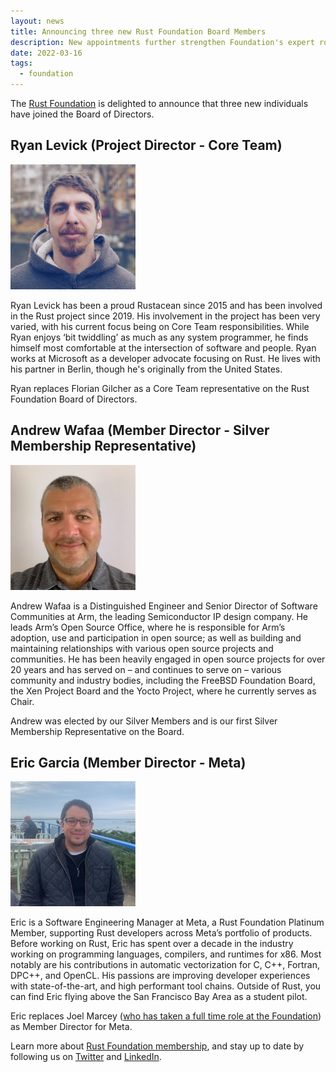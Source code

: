 ```yaml
---
layout: news
title: Announcing three new Rust Foundation Board Members
description: New appointments further strengthen Foundation's expert roster
date: 2022-03-16
tags:
  - foundation
---
```


The [Rust Foundation](https://foundation.rust-lang.org) is delighted to announce that three new individuals have joined the Board of Directors.

## Ryan Levick (Project Director - Core Team)

<img src="/img/headshot/ryan.jpg" alt="Ryan Levick" width="200" height="200"/>

Ryan Levick has been a proud Rustacean since 2015 and has been involved in the Rust project since 2019. His involvement in the project has been very varied, with his current focus being on Core Team responsibilities. While Ryan enjoys ‘bit twiddling’ as much as any system programmer, he finds himself most comfortable at the intersection of software and people. Ryan works at Microsoft as a developer advocate focusing on Rust. He lives with his partner in Berlin, though he's originally from the United States. 

Ryan replaces Florian Gilcher as a Core Team representative on the Rust Foundation Board of Directors. 

## Andrew Wafaa (Member Director - Silver Membership Representative)

![Andrew Wafaa](/img/headshot/andrew.jpg)

Andrew Wafaa is a Distinguished Engineer and Senior Director of Software Communities at Arm, the leading Semiconductor IP design company. He leads Arm’s Open Source Office, where he is responsible for Arm’s adoption, use and participation in open source; as well as building and maintaining relationships with various open source projects and communities. He has been heavily engaged in open source projects for over 20 years and has served on – and continues to serve on – various community and industry bodies, including the FreeBSD Foundation Board, the Xen Project Board and the Yocto Project, where he currently serves as Chair.

Andrew was elected by our Silver Members and is our first Silver Membership Representative on the Board.

## Eric Garcia (Member Director - Meta)

![Eric Garcia](/img/headshot/eric.jpg)

Eric is a Software Engineering Manager at Meta, a Rust Foundation Platinum Member, supporting Rust developers across Meta’s portfolio of products. Before working on Rust, Eric has spent over a decade in the industry working on programming languages, compilers, and runtimes for x86.  Most notably are his contributions in automatic vectorization for C, C++, Fortran, DPC++, and OpenCL. His passions are improving developer experiences with state-of-the-art, and high performant tool chains.  Outside of Rust, you can find Eric flying above the San Francisco Bay Area as a student pilot.

Eric replaces Joel Marcey ([who has taken a full time role at the Foundation](https://foundation.rust-lang.org/news/2022-02-22-news-rust-foundation-attracts-top-talent-to-senior-leadership-roles/)) as Member Director for Meta. 

Learn more about [Rust Foundation membership](https://foundation.rust-lang.org/info/become-a-member/), and stay up to date by following us on [Twitter](https://twitter.com/rust_foundation) and [LinkedIn](https://www.linkedin.com/company/rust-foundation/).
